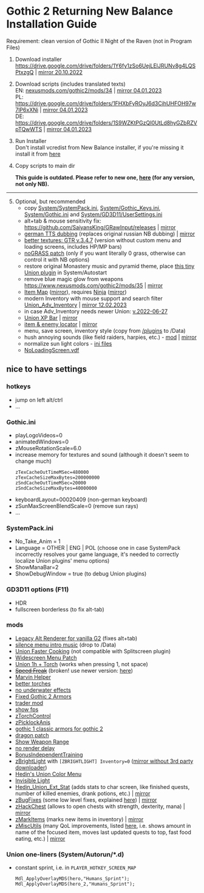# Gothic 2 Returning New Balance Installation Guide

Requirement: clean version of Gothic II Night of the Raven (not in Program Files)

1. Download installer
https://drive.google.com/drive/folders/1Y6fy1zSo6UejLElJRUNv8g4LQSPtxzgQ | [mirror 20.10.2022](https://mega.nz/folder/hi5BxaTT#_dtMcUk8xv1mS_jgQ1lGQw)

2. Download scripts (includes translated texts)  
EN: [nexusmods.com/gothic2/mods/34](https://www.nexusmods.com/gothic2/mods/34) | [mirror 04.01.2023](https://drive.google.com/file/d/1UsPjXknwjleCSOKNFpQWgdiSUf47zuS2/view?usp=sharing)  
PL: https://drive.google.com/drive/folders/1FHXbFyROyJ6d3CihUHFOH97w7lP6xXNi | [mirror 04.01.2023](https://drive.google.com/file/d/13KuubHWNTUFi32Yee3tNVeIfVazR7X3g/view?usp=sharing)  
DE: https://drive.google.com/drive/folders/1S9WZKtPGzQI0UtLd8hyGZbRZVpTQwWTS | [mirror 04.01.2023](https://drive.google.com/file/d/1SP6KSx-OLcJi4ux9Vrpha5o5b57zw3je/view?usp=sharing)

3. Run Installer  
Don't install vcredist from New Balance installer, if you're missing it install it from [here](https://github.com/abbodi1406/vcredist/releases/)

4. Copy scripts to main dir



    **This guide is outdated. Please refer to new one, [here](https://github.com/the-overdriven/G2-essential-mods) (for any version, not only NB).**

---
5. Optional, but recommended
    - copy [System/SystemPack.ini](https://github.com/the-overdriven/g2-nb-install-guide/blob/main/System/SystemPack.ini), [System/Gothic_Keys.ini](https://github.com/the-overdriven/g2-nb-install-guide/blob/main/System/Gothic_Keys.ini), [System/Gothic.ini](https://github.com/the-overdriven/g2-nb-install-guide/blob/main/System/Gothic.ini) and [System/GD3D11/UserSettings.ini](https://github.com/the-overdriven/g2-nb-install-guide/blob/main/System/GD3D11/UserSettings.ini)
    - alt+tab & mouse sensitivity fix: https://github.com/SaiyansKing/GRawInput/releases | [mirror](https://github.com/the-overdriven/GRawInput/releases)
    - [german TTS dubbing](https://drive.google.com/drive/folders/13_f1chCrL5SH8H01bPHbIREBNxSHEYHY) (replaces original russian NB dubbing) | [mirror](https://drive.google.com/file/d/1ifkLrrAuN4lOLqWgAcT7cyhUUb0jDFk-/view?usp=share_link)
    - [better textures: GTR v.3.4.7](https://drive.google.com/file/d/1qdMH5jOGx-O1s8ogQ3WT4qzyt05Fo8g3/view?usp=sharing) (version without custom menu and loading screens, includes HP/MP bars)
    - [noGRASS patch](https://github.com/the-overdriven/g2-nb-install-guide/blob/main/noGRASS_all.vdf) (only if you want literally 0 grass, otherwise can control it with NB options)  
    - restore original Monastery music and pyramid theme, place [this tiny Union plugin](https://github.com/the-overdriven/g2-nb-install-guide/blob/main/MusicInst.d) in System/Autostart
    - remove blue magic glow from weapons https://www.nexusmods.com/gothic2/mods/35 | [mirror](https://drive.google.com/file/d/1RVkkJU8EyEzxfE-2Rve60iERMxkTrqLO/view?usp=share_link)
    - [Item Map](https://www.worldofgothic.de/dl/download_634.htm) ([mirror](https://drive.google.com/file/d/17fh5kK6-X86wCPNt-VxPpiEFbuW0kXOp/view?usp=sharing)), requires [Ninja](https://www.worldofgothic.de/dl/download_652.htm) ([mirror](https://drive.google.com/file/d/1KL1DHwmj4q-VLknBND5tcfcP49Kx3XtP/view?usp=sharing))
    - modern Inventory with mouse support and search filter [Union_Adv_Inventory](https://drive.google.com/drive/folders/1T_ADIdlwvWruW6tzxgt1rIwKIlKUjaLm) | [mirror 12.02.2023](https://drive.google.com/drive/folders/1OFIr53noHDLAglRz61H-fUY3a0OSHVkJ?usp=share_link)
    - in case Adv_Inventory needs newer Union: [v.2022-06-27](https://drive.google.com/file/d/1fYhk2zbUTHA9r9Rj7Z76J5HMaG-Tz0t7/view?usp=sharing)
    - [Union XP Bar](https://drive.google.com/drive/folders/1T_ADIdlwvWruW6tzxgt1rIwKIlKUjaLm) | [mirror](https://drive.google.com/drive/folders/1OFIr53noHDLAglRz61H-fUY3a0OSHVkJ?usp=share_link)
    - [item & enemy locator](https://drive.google.com/drive/folders/1T_ADIdlwvWruW6tzxgt1rIwKIlKUjaLm) | [mirror](https://drive.google.com/drive/folders/1OFIr53noHDLAglRz61H-fUY3a0OSHVkJ?usp=share_link)
    - menu, save screen, inventory style (copy from [/plugins](https://github.com/the-overdriven/g2-nb-install-guide/tree/main/plugins) to /Data)
    - hush annoying sounds (like field raiders, harpies, etc.) - [mod](https://www.nexusmods.com/gothic2/mods/39) | [mirror](https://drive.google.com/file/d/12-SIFxElQPMS69mOBRFVJIcLPbmzuA-3/view?usp=share_link)
    - normalize sun light colors - [ini files](https://github.com/the-overdriven/g2-nb-install-guide/tree/main/System/GD3D11/ZENResources)
    - [NoLoadingScreen.vdf](https://github.com/the-overdriven/g2-nb-install-guide/blob/main/plugins/NoLoadingScreen.vdf)

## nice to have settings
### hotkeys
 - jump on left alt/ctrl
 - ...
### Gothic.ini 
 - playLogoVideos=0
 - animatedWindows=0
 - zMouseRotationScale=6.0
 - increase memory for textures and sound (although it doesn't seem to change much)
    ```
    zTexCacheOutTimeMSec=480000
    zTexCacheSizeMaxBytes=200000000
    zSndCacheOutTimeMSec=20000
    zSndCacheSizeMaxBytes=40000000
    ```
 - keyboardLayout=00020409 (non-german keyboard)
 - zSunMaxScreenBlendScale=0 (remove sun rays)
 - ...
### SystemPack.ini
 - No_Take_Anim = 1
 - Language = OTHER | ENG | POL (choose one in case SystemPack incorrectly resolves your game language, it's needed to correctly localize Union plugins' menu options)
 - ShowManaBar=2
 - ShowDebugWindow = true (to debug Union plugins)
### GD3D11 options (F11)
 - HDR
 - fullscreen borderless (to fix alt-tab)
### mods
 - [Legacy Alt Renderer for vanilla G2](https://github.com/SaiyansKing/Gothic-LegacyAltRenderer) (fixes alt+tab)
 - [silence menu intro music](https://github.com/the-overdriven/g2-nb-install-guide/blob/main/plugins/Sounds_HushedOrc_GameStart.mod) (drop to /Data)
 - [Union Faster Cooking](https://steamcommunity.com/sharedfiles/filedetails/?id=2950686269) (not compatible with Splitscreen plugin)
 - [Widescreen Menu Patch](https://steamcommunity.com/sharedfiles/filedetails/?id=2947535035)
 - [Union 1h + Torch](https://steamcommunity.com/sharedfiles/filedetails/?id=2955908147) (works when pressing 1, not space)
 - [~~Speed Freak~~](https://steamcommunity.com/sharedfiles/filedetails/?id=2949391513) (broken! use newer version: [here](https://github.com/the-overdriven/g2-nb-install-guide/blob/main/plugins/Union_ChangeWorldTime.vdf))
 - [Marvin Helper](https://steamcommunity.com/sharedfiles/filedetails/?id=2847617433)
 - [better torches](https://steamcommunity.com/sharedfiles/filedetails/?id=2787281255)
 - [no underwater effects](https://steamcommunity.com/sharedfiles/filedetails/?id=2787727921)
 - [Fixed Gothic 2 Armors](https://steamcommunity.com/sharedfiles/filedetails/?id=2787727921)
 - [trader mod](https://steamcommunity.com/sharedfiles/filedetails/?id=2802843642)
 - [show fps](https://steamcommunity.com/sharedfiles/filedetails/?id=2843181276)
 - [zTorchControl](https://steamcommunity.com/sharedfiles/filedetails/?id=2849396078)
 - [zPicklockAnis](https://steamcommunity.com/sharedfiles/filedetails/?id=2849396144)
 - [gothic 1 classic armors for gothic 2](https://steamcommunity.com/sharedfiles/filedetails/?id=2852080139)
 - [dragon patch](https://steamcommunity.com/sharedfiles/filedetails/?id=2933361014)
 - [Show Weapon Range](https://steamcommunity.com/sharedfiles/filedetails/?id=2934576684)
 - [no render delay](https://steamcommunity.com/sharedfiles/filedetails/?id=2934577531)
 - [BonusIndependentTraining](https://github.com/elsky42/ninja-bonus_independent_training)
 - [zBrightLight](https://worldofplayers.ru/threads/42023/) with `[ZBRIGHTLIGHT] Inventory=0` ([mirror without 3rd party downloader](https://github.com/the-overdriven/g2-nb-install-guide/blob/main/union%20plugins/zBrightLight_2022-01-04.vdf))
 - [Hedin's Union Color Menu](https://drive.google.com/drive/folders/1T_ADIdlwvWruW6tzxgt1rIwKIlKUjaLm)
 - [Invisible Light](https://www.nexusmods.com/gothic2/mods/57)
 - [Hedin_Union_Ext_Stat](https://www.sefaris.eu/union/plugins) (adds stats to char screen, like finished quests, number of killed enemies, drank potions, etc.) | [mirror](https://github.com/the-overdriven/g2-nb-install-guide/tree/main/union%20plugins)
 - [zBugFixes](https://www.sefaris.eu/union/plugins) (some low level fixes, explained [here](https://steamcommunity.com/sharedfiles/filedetails/?id=2849396194)) | [mirror](https://github.com/the-overdriven/g2-nb-install-guide/tree/main/union%20plugins)
 - [zHackChest](https://www.sefaris.eu/union/plugins) (allows to open chests with strength, dexterity, mana) | [mirror](https://github.com/the-overdriven/g2-nb-install-guide/tree/main/union%20plugins)
 - [zMarkItems](https://www.sefaris.eu/union/plugins) (marks new items in inventory) | [mirror](https://github.com/the-overdriven/g2-nb-install-guide/tree/main/union%20plugins)
 - [zMiscUtils](https://www.sefaris.eu/union/plugins) (many QoL improvements, listed [here](https://worldofplayers.ru/threads/41521/post-1112249), i.e. shows amount in name of the focused item, moves last updated quests to top, fast food eating, etc.) | [mirror](https://github.com/the-overdriven/g2-nb-install-guide/tree/main/union%20plugins)
### Union one-liners (System/Autorun/*.d)
 - constant sprint, i.e. in `PLAYER_HOTKEY_SCREEN_MAP`
   ```
   Mdl_ApplyOverlayMDS(hero,"Humans_Sprint");
   Mdl_ApplyOverlayMDS(hero_2,"Humans_Sprint");
